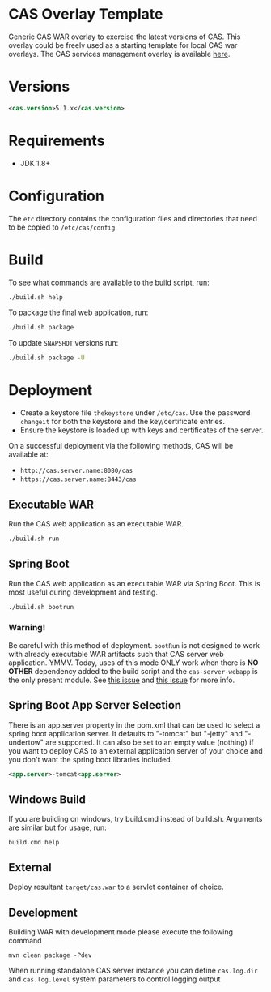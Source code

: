 CAS Overlay Template
============================

Generic CAS WAR overlay to exercise the latest versions of CAS. This overlay could be freely used as a starting template for local CAS war overlays. The CAS services management overlay is available [here](https://github.com/apereo/cas-services-management-overlay).

# Versions

```xml
<cas.version>5.1.x</cas.version>
```

# Requirements
* JDK 1.8+

# Configuration

The `etc` directory contains the configuration files and directories that need to be copied to `/etc/cas/config`.

# Build

To see what commands are available to the build script, run:

```bash
./build.sh help
```

To package the final web application, run:

```bash
./build.sh package
```

To update `SNAPSHOT` versions run:

```bash
./build.sh package -U
```

# Deployment

- Create a keystore file `thekeystore` under `/etc/cas`. Use the password `changeit` for both the keystore and the key/certificate entries.
- Ensure the keystore is loaded up with keys and certificates of the server.

On a successful deployment via the following methods, CAS will be available at:

* `http://cas.server.name:8080/cas`
* `https://cas.server.name:8443/cas`

## Executable WAR

Run the CAS web application as an executable WAR.

```bash
./build.sh run
```

## Spring Boot

Run the CAS web application as an executable WAR via Spring Boot. This is most useful during development and testing.

```bash
./build.sh bootrun
```

### Warning!

Be careful with this method of deployment. `bootRun` is not designed to work with already executable WAR artifacts such that CAS server web application. YMMV. Today, uses of this mode ONLY work when there is **NO OTHER** dependency added to the build script and the `cas-server-webapp` is the only present module. See [this issue](https://github.com/apereo/cas/issues/2334) and [this issue](https://github.com/spring-projects/spring-boot/issues/8320) for more info.


## Spring Boot App Server Selection
There is an app.server property in the pom.xml that can be used to select a spring boot application server.
It defaults to "-tomcat" but "-jetty" and "-undertow" are supported. 
It can also be set to an empty value (nothing) if you want to deploy CAS to an external application server of your choice and you don't want the spring boot libraries included. 

```xml
<app.server>-tomcat<app.server>
```

## Windows Build
If you are building on windows, try build.cmd instead of build.sh. Arguments are similar but for usage, run:  

```
build.cmd help
```

## External

Deploy resultant `target/cas.war`  to a servlet container of choice.

## Development
Building WAR with development mode please execute the following command

```
mvn clean package -Pdev
```

When running standalone CAS server instance you can define `cas.log.dir` and `cas.log.level` system parameters to control logging output
